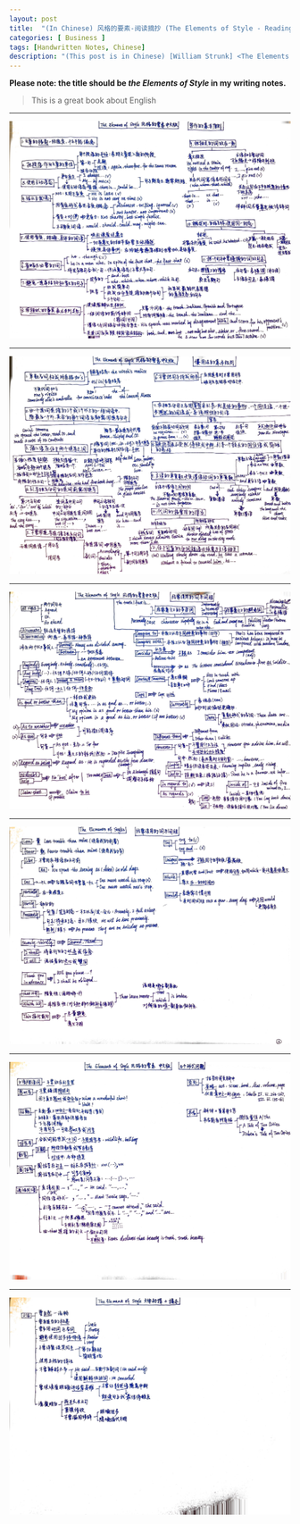 ```yaml
---
layout: post
title:  "(In Chinese) 风格的要素-阅读摘抄 (The Elements of Style - Reading Note)"
categories: [ Business ]
tags: [Handwritten Notes, Chinese]
description: "(This post is in Chinese) [William Strunk] <The Elements of Style>/《风格的要素》 读书笔记"
---
```


**Please note: the title should be *the Elements of Style* in my writing notes.**

>This is a great book about English

***

![theElementsOfStyle1](/assets/images/2017/books/the_elements_of_style/the_element_of_style1.jpg)

***

![theElementsOfStyle2](/assets/images/2017/books/the_elements_of_style/the_element_of_style2.jpg)

***

![theElementsOfStyle3](/assets/images/2017/books/the_elements_of_style/the_element_of_style3.jpg)

***

![theElementsOfStyle4](/assets/images/2017/books/the_elements_of_style/the_element_of_style4.jpg)

***

![theElementsOfStyle5](/assets/images/2017/books/the_elements_of_style/the_element_of_style5.jpg)

***

![theElementsOfStyle6](/assets/images/2017/books/the_elements_of_style/the_element_of_style6.jpg)